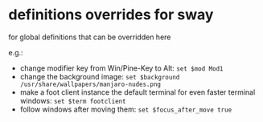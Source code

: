 # definitions overrides for sway

for global definitions that can be overridden here

e.g.:

* change modifier key from Win/Pine-Key to Alt: `set $mod Mod1`
* change the background image: `set $background /usr/share/wallpapers/manjaro-nudes.png`
* make a foot client instance the default terminal for even faster terminal windows: `set $term footclient`
* follow windows after moving them: `set $focus_after_move true`

